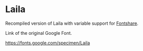 # Laila

Recompiled version of Laila with variable support for [Fontshare](https://www.fontshare.com/).

Link of the original Google Font.

https://fonts.google.com/specimen/Laila
